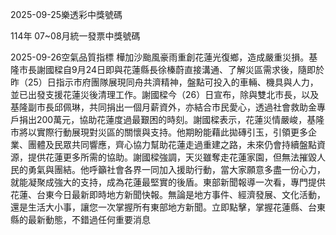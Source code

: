 
2025-09-25樂透彩中獎號碼

                                
114年 07~08月統一發票中獎號碼
                             
2025-09-26空氣品質指標
                              樺加沙颱風豪雨重創花蓮光復鄉，造成嚴重災損。基隆市長謝國樑自9月24日即與花蓮縣長徐榛蔚直接溝通、了解災區需求後，隨即於昨（25）日指示市府團隊展現同舟共濟精神，盤點可投入的車輛、機具與人力，並已出發支援花蓮災後清理工作。謝國樑今（26）日宣布，除與雙北市長，以及基隆副市長邱佩琳，共同捐出一個月薪資外，亦結合市民愛心，透過社會救助金專戶捐出200萬元，協助花蓮度過最艱困的時刻。謝國樑表示，花蓮災情嚴峻，基隆市將以實際行動展現對災區的關懷與支持。他期盼能藉此拋磚引玉，引領更多企業、團體及民眾共同響應，齊心協力幫助花蓮走過重建之路，未來仍會持續盤點資源，提供花蓮更多所需的協助。謝國樑強調，天災雖奪走花蓮家園，但無法摧毀人民的勇氣與團結。他呼籲社會各界一同加入援助行動，當大家願意多盡一份心力，就能凝聚成強大的支持，成為花蓮最堅實的後盾。東部新聞報導一次看，專門提供花蓮、台東今日最新即時地方新聞快報。無論是地方事件、經濟發展、文化活動，還是生活大小事，讓您一次掌握所有東部地方新聞。立即點擊，掌握花蓮縣、台東縣的最新動態，不錯過任何重要消息